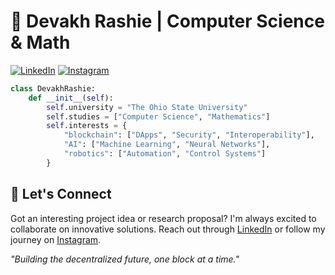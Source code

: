 # 🚀 Devakh Rashie | Computer Science & Math

[![LinkedIn](https://img.shields.io/badge/LinkedIn-Connect-blue)](https://www.linkedin.com/in/devrashie)
[![Instagram](https://img.shields.io/badge/Instagram-Follow-E4405F)](https://www.instagram.com/devrashie/)

```python
class DevakhRashie:
    def __init__(self):
        self.university = "The Ohio State University"
        self.studies = ["Computer Science", "Mathematics"]
        self.interests = {
            "blockchain": ["DApps", "Security", "Interoperability"],
            "AI": ["Machine Learning", "Neural Networks"],
            "robotics": ["Automation", "Control Systems"]
        }
```

## 🤝 Let's Connect
Got an interesting project idea or research proposal? I'm always excited to collaborate on innovative solutions. Reach out through [LinkedIn](https://www.linkedin.com/in/devrashie) or follow my journey on [Instagram](https://www.instagram.com/devrashie/).

_"Building the decentralized future, one block at a time."_
